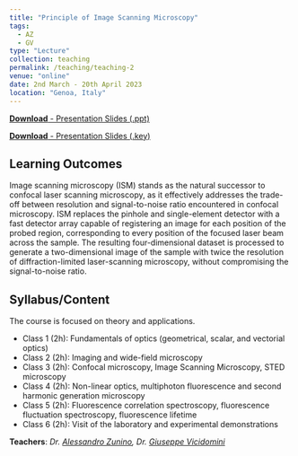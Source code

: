 ```yaml
---
title: "Principle of Image Scanning Microscopy"
tags:
  - AZ
  - GV
type: "Lecture"
collection: teaching
permalink: /teaching/teaching-2
venue: "online"
date: 2nd March - 20th April 2023
location: "Genoa, Italy"
---
```


[**Download** - Presentation Slides (.ppt)](https://vicidominilab.github.io/files/teaching-1.pdf)

[**Download** - Presentation Slides (.key)](https://vicidominilab.github.io/files/teaching-1.pdf)

## Learning Outcomes
Image scanning microscopy (ISM) stands as the natural successor to confocal laser scanning microscopy, as it effectively addresses the trade-off between resolution and signal-to-noise ratio encountered in confocal microscopy. ISM replaces the pinhole and single-element detector with a fast detector array capable of registering an image for each position of the probed region, corresponding to every position of the focused laser beam across the sample. The resulting four-dimensional dataset is processed to generate a two-dimensional image of the sample with twice the resolution of diffraction-limited laser-scanning microscopy, without compromising the signal-to-noise ratio.  

## Syllabus/Content
The course is focused on theory and applications.
- Class 1 (2h): Fundamentals of optics (geometrical, scalar, and vectorial optics)
- Class 2 (2h): Imaging and wide-field microscopy
- Class 3 (2h): Confocal microscopy, Image Scanning Microscopy, STED microscopy
- Class 4 (2h): Non-linear optics, multiphoton fluorescence and second harmonic generation microscopy
- Class 5 (2h): Fluorescence correlation spectroscopy, fluorescence fluctuation spectroscopy, fluorescence lifetime
- Class 6 (2h): Visit of the laboratory and experimental demonstrations


**Teachers**: *Dr. [Alessandro Zunino](https://vicidominilab.github.io/team/AZ/), Dr. [Giuseppe Vicidomini](https://vicidominilab.github.io/team/GV/)*
